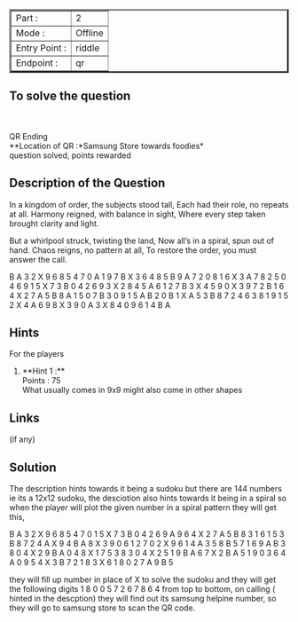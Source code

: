<table border = '3'>
    <tr>
        <td>Part :</td>
        <td> 2 </td>
    </tr>
    <tr>
        <td>Mode :</td>
        <td>Offline</td>
    </tr>
    <tr>
        <td>Entry Point :</td>
        <td>riddle</td>
    </tr>
    <tr>
        <td>Endpoint :</td>
        <td>qr</td>
    </tr>
</table>

## To solve the question

<br>
<br>
    QR Ending <br>
    **Location of QR :*Samsung Store towards foodies*  <br>
    question solved, points rewarded <br>

## Description of the Question

In a kingdom of order, the subjects stood tall,
Each had their role, no repeats at all.
Harmony reigned, with balance in sight,
Where every step taken brought clarity and light.

But a whirlpool struck, twisting the land,
Now all’s in a spiral, spun out of hand.
Chaos reigns, no pattern at all,
To restore the order, you must answer the call.

B A 3 2 X 9 6 8 5 4 7 0 A 1 9 7 B X 3 6 4 8 5 B 9 A 7 2 0 8 1 6 X 3 A 7 8 2 5 0 4 6 9 1 5 X 7 3 B 0 4 2 6 9 3 X 2 8 4 5 A 6 1 2 7 B 3 X 4 5 9 0 X 3 9 7 2 B 1 6 4 X 2 7 A 5 B 8 A 1 5 0 7 B 3 0 9 1 5 A B 2 0 B 1 X A 5 3 B 8 7 2 4 6 3 8 1 9 1 5 2 X 4 A 6 9 8 X 3 9 0 A 3 X 8 4 0 9 6 1 4 B A

## Hints

For the players
<br>

<ol>
    <li> **Hint 1 :** <br>
    Points : 75 <br>
    What usually comes in 9x9 might also come in other shapes 
    </li>

</ol>

## Links

(if any)

## Solution

The description hints towards it being a sudoku but there are 144 numbers ie its a 12x12 sudoku, the desciotion also hints towards it being in a spiral so when the player will plot the given number in a spiral pattern they will get this,

B A 3 2 X 9 6 8 5 4 7 0
1 5 X 7 3 B 0 4 2 6 9 A
9 6 4 X 2 7 A 5 B 8 3 1
6 1 5 3 B 8 7 2 4 A X 9
4 B A 8 X 3 9 0 6 1 2 7
0 2 X 9 6 1 4 A 3 5 8 B
5 7 1 6 9 A B 3 8 0 4 X
2 9 B A 0 4 8 X 1 7 5 3
8 3 0 4 X 2 5 1 9 B A 6
7 X 2 B A 5 1 9 0 3 6 4
A 0 9 5 4 X 3 B 7 2 1 8
3 X 6 1 8 0 2 7 A 9 B 5

they will fill up number in place of X to solve the sudoku and they will get the following digits 1 8 0 0 5 7 2 6 7 8 6 4 from top to bottom, on calling ( hinted in the descption) they will find out its samsung helpine number, so they will go to samsung store to scan the QR code.
